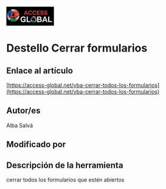 ﻿![Access-global](/blob/main/Images/Logo1.png)
# Destello Cerrar formularios
## Enlace al artículo
[https://access-global.net/vba-cerrar-todos-los-formularios](https://access-global.net/vba-cerrar-todos-los-formularios)
## Autor/es
Alba Salvá
## Modificado por

## Descripción de la herramienta
cerrar todos los formularios que estén abiertos


